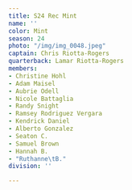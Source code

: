 ```yaml
---
title: S24 Rec Mint
name: ''
color: Mint
season: 24
photo: "/img/img_0048.jpeg"
captain: Chris Riotta-Rogers
quarterback: Lamar Riotta-Rogers
members:
- Christine Hohl
- Adam Maisel
- Aubrie Odell
- Nicole Battaglia
- Randy Snight
- Ramsey Rodriguez Vergara
- Kendrick Daniel
- Alberto Gonzalez
- Seaton C.
- Samuel Brown
- Hannah B.
- "Ruthanne\tB."
division: ''

---
```

